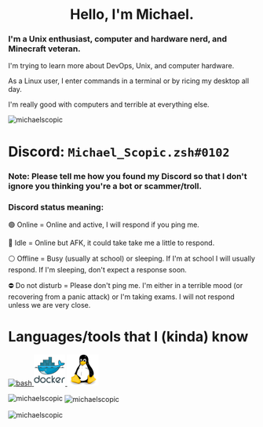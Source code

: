 <h1 align="center">Hello, I'm Michael. </h3>

### I'm a Unix enthusiast, computer and hardware nerd, and Minecraft veteran.
 I'm trying to learn more about DevOps, Unix, and computer hardware.

 As a Linux user, I enter commands in a terminal or by ricing my desktop all day.

 I'm really good with computers and terrible at everything else.

<p align="left"> <img src="https://komarev.com/ghpvc/?username=michaelscopic&label=Profile%20views&color=b16286&style=flat-square" alt="michaelscopic" /> </p>

# Discord: `Michael_Scopic.zsh#0102`
### **Note: Please tell me how you found my Discord so that I don't ignore you thinking you're a bot or scammer/troll.**
  
### Discord status meaning:
  
🟢 Online = Online and active, I will respond if you ping me.
  
🌙 Idle = Online but AFK, it could take take me a little to respond.
  
⚪ Offline = Busy (usually at school) or sleeping. If I'm at school I will usually respond. If I'm sleeping, don't expect a response soon.
  
⛔ Do not disturb = Please don't ping me. I'm either in a terrible mood (or recovering from a panic attack) or I'm taking exams. I will not respond unless we are very close.

# Languages/tools that I (kinda) know
<p align="left"> <a href="https://www.gnu.org/software/bash/" target="_blank" rel="noreferrer"> <img src="https://www.vectorlogo.zone/logos/gnu_bash/gnu_bash-icon.svg" alt="bash" width="64" height="64"/> </a> <a href="https://www.docker.com/" target="_blank" rel="noreferrer"> <img src="https://raw.githubusercontent.com/devicons/devicon/master/icons/docker/docker-original-wordmark.svg" alt="docker" width="64" height="64"/> </a> <a href="https://www.linux.org/" target="_blank" rel="noreferrer"> <img src="https://raw.githubusercontent.com/devicons/devicon/master/icons/linux/linux-original.svg" alt="linux" width="64" height="64"/> </a> </p>

<p><img align="left" src="https://github-readme-stats.vercel.app/api/top-langs?username=michaelscopic&show_icons=true&theme=tokyonight&locale=en&layout=compact" alt="michaelscopic" /></p>

<p>&nbsp;<img align="center" src="https://github-readme-stats.vercel.app/api?username=michaelscopic&show_icons=true&theme=tokyonight&locale=en" alt="michaelscopic" /></p>

<p><img align="center" src="https://github-readme-streak-stats.herokuapp.com/?user=michaelscopic&theme=dark" alt="michaelscopic" /></p>

